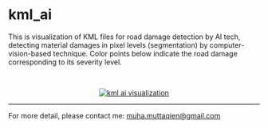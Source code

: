 # kml_ai
This is visualization of KML files for road damage detection by AI tech, detecting material damages in pixel levels (segmentation) by computer-vision-based technique. Color points below indicate the road damage corresponding to its severity level.

<br>

<p align="center">
  <a href="https://muhamuttaqien.github.io/kml_ai/display_kml.html" target="_blank">
    <img src="https://muhamuttaqien.github.io/kml_ai/maps-satelite.png" alt="kml ai visualization">
  </a>
</p>

<hr>

For more detail, please contact me: muha.muttaqien@gmail.com
